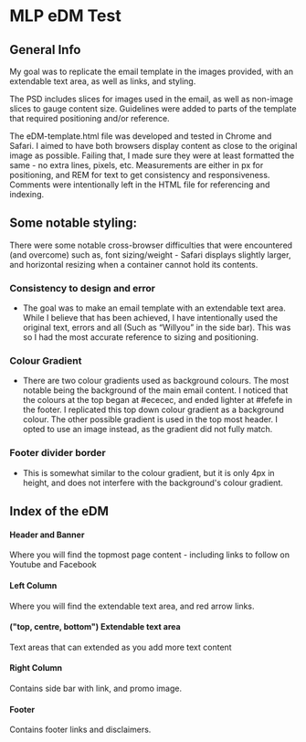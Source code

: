 # MLP eDM Test

## General Info
My goal was to replicate the email template in the images provided, with an extendable text area, as well as links, and styling.

The PSD includes slices for images used in the email, as well as non-image slices to gauge content size. Guidelines were added to parts of the template that required positioning and/or reference.

The eDM-template.html file was developed and tested in Chrome and Safari. I aimed to have both browsers display content as close to the original image as possible. Failing that, I made sure they were at least formatted the same - no extra lines, pixels, etc. Measurements are either in px for positioning, and REM for text to get consistency and responsiveness. Comments were intentionally left in the HTML file for referencing and indexing.

## Some notable styling:
There were some notable cross-browser difficulties that were encountered (and overcome) such as, font sizing/weight - Safari displays slightly larger, and horizontal resizing when a container cannot hold its contents.

### Consistency to design and error
- The goal was to make an email template with an extendable text area. While I believe that has been achieved, I have intentionally used the original text, errors and all (Such as “Willyou” in the side bar). This was so I had the most accurate reference to sizing and positioning.

### Colour Gradient
- There are two colour gradients used as background colours. The most notable being the background of the main email content. I noticed that the colours at the top began at #ececec, and ended lighter at #fefefe in the footer. I replicated this top down colour gradient as a background colour. The other possible gradient is used in the top most header. I opted to use an image instead, as the gradient did not fully match.

### Footer divider border
- This is somewhat similar to the colour gradient, but it is only 4px in height, and does not interfere with the background's colour gradient.


## Index of the eDM

#### Header and Banner
Where you will find the topmost page content - including links to follow on Youtube and Facebook

#### Left Column
Where you will find the extendable text area, and red arrow links.

#### ("top, centre, bottom") Extendable text area
Text areas that can extended as you add more text content

#### Right Column
Contains side bar with link, and promo image.

#### Footer
Contains footer links and disclaimers.
